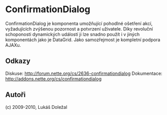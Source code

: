# ConfirmationDialog

ConfirmationDialog je komponenta umožňující pohodlné ošetření akcí, vyžadujících zvýšenou pozornost a potvrzení uživatele. Díky revoluční schoponosti dynamických událostí ji lze snadno použít i v jiných komponentách jako je DataGrid. Jako samozřejmost je kompletní podpora AJAXu.

## Odkazy

Diskuse: http://forum.nette.org/cs/2636-confirmationdialog
Dokumentace: http://addons.nette.org/cs/confirmationdialog

## Autoři

(c) 2009-2010, Lukáš Doležal

